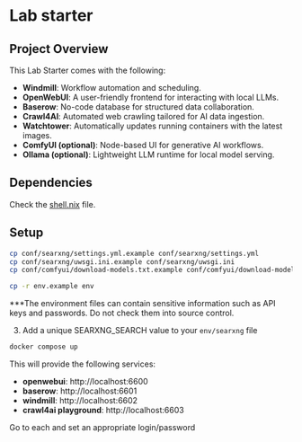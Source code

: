 # Lab starter

## Project Overview

This Lab Starter comes with the following:
- **Windmill**: Workflow automation and scheduling.
- **OpenWebUI**: A user-friendly frontend for interacting with local LLMs.
- **Baserow**: No-code database for structured data collaboration.
- **Crawl4AI**: Automated web crawling tailored for AI data ingestion.
- **Watchtower**: Automatically updates running containers with the latest images.
- **ComfyUI (optional)**: Node-based UI for generative AI workflows.
- **Ollama (optional)**: Lightweight LLM runtime for local model serving.

## Dependencies

Check the [shell.nix](./shell.nix) file.

## Setup

```sh
cp conf/searxng/settings.yml.example conf/searxng/settings.yml
cp conf/searxng/uwsgi.ini.example conf/searxng/uwsgi.ini
cp conf/comfyui/download-models.txt.example conf/comfyui/download-models.txt

cp -r env.example env
```

***The environment files can contain sensitive information such as API keys 
and passwords. Do not check them into source control.

3. Add a unique SEARXNG_SEARCH value to your `env/searxng` file

```sh
docker compose up
```

This will provide the following services:
- **openwebui**: http://localhost:6600
- **baserow**: http://localhost:6601
- **windmill**: http://localhost:6602
- **crawl4ai playground**: http://localhost:6603

Go to each and set an appropriate login/password
